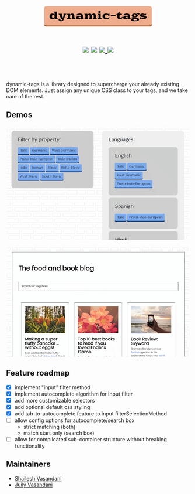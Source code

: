 <h1 align="center">
  <a href='https://svasandani.github.io/dynamic-tags'>
    <img src="logo.svg" width="60%" />
  </a>
  <br>
  <br>
  <img src="https://img.shields.io/github/last-commit/svasandani/dynamic-tags" />
  <img src="https://img.shields.io/github/languages/code-size/svasandani/dynamic-tags" />
  <a href='https://simple.wikipedia.org/wiki/MIT_License'>
    <img src="https://img.shields.io/badge/license-MIT-lightgrey" />
  </a>
  <img src="https://img.shields.io/badge/-help--wanted-brightgreen" />
  <br>
  <br>
</h1>
<br>
dynamic-tags is a library designed to supercharge your already existing DOM elements. Just assign any unique CSS class to your tags, and we take care of the rest.

## Demos

<p align="center">
  <img src="https://raw.githubusercontent.com/svasandani/dynamic-tags/master/demo1.gif" />
  <br>
  <br>
  <img src="https://raw.githubusercontent.com/svasandani/dynamic-tags/master/demo2.gif" />
</p>

## Feature roadmap
- [x] implement "input" filter method
- [x] implement autocomplete algorithm for input filter
- [x] add more customizable selectors
- [x] add optional default css styling
- [x] add tab-to-autocomplete feature to input filterSelectionMethod
- [ ] allow config options for autocomplete/search box
  - strict matching (both)
  - match start only (search box)
- [ ] allow for complicated sub-container structure without breaking functionality

## Maintainers
- [Shailesh Vasandani](https://www.github.com/svasandani)
- [Juily Vasandani](https://github.com/juilyvasandani)
